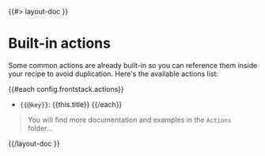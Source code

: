 <!--
/**
 * @name            Built-in actions
 * @namespace       doc.recipes
 * @type            Markdown
 * @platform        md
 * @status          stable
 * @menu            Documentation / Recipes           /doc/recipes/built-in-actions
 *
 * @since           2.0.0
 * @author    Olivier Bossel <olivier.bossel@gmail.com> (https://coffeekraken.io)
 */
-->

{{#> layout-doc }}

# Built-in actions

Some common actions are already built-in so you can reference them inside your recipe to avoid duplication. Here's the available actions list:

{{#each config.frontstack.actions}}

- `{{@key}}`: {{this.title}}
  {{/each}}

> You will find more documentation and examples in the `Actions` folder...

{{/layout-doc }}
